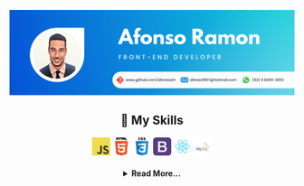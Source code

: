 [![banner](./afonso_banner.png)](https://github.com/afonsoart)

<h2 align="center">🚀 My Skills </h2>
<p align="center">
<code><img height="32" src="https://raw.githubusercontent.com/github/explore/80688e429a7d4ef2fca1e82350fe8e3517d3494d/topics/javascript/javascript.png" alt="Javascript"/></code>
<code><img height="32" src="https://raw.githubusercontent.com/github/explore/80688e429a7d4ef2fca1e82350fe8e3517d3494d/topics/html/html.png" alt="HTML5"/></code>
<code><img height="32" src="https://raw.githubusercontent.com/github/explore/80688e429a7d4ef2fca1e82350fe8e3517d3494d/topics/css/css.png" alt="CSS"/></code>
<code><img height="32" src="https://raw.githubusercontent.com/github/explore/80688e429a7d4ef2fca1e82350fe8e3517d3494d/topics/bootstrap/bootstrap.png" alt="Bootstrap"/></code>
<code><img height="32" src="https://raw.githubusercontent.com/github/explore/80688e429a7d4ef2fca1e82350fe8e3517d3494d/topics/react/react.png" alt="React"/></code>
<code><img height="32" src="https://raw.githubusercontent.com/github/explore/80688e429a7d4ef2fca1e82350fe8e3517d3494d/topics/mysql/mysql.png" alt="MySQL"/></code>
</p>
<h4 align="center">
<details>
<summary>Read More...</summary>
<h1 align="center"><img src="https://media.giphy.com/media/hvRJCLFzcasrR4ia7z/giphy.gif" width="25px">Hi, my name is Afonso Ramon</h1></img>


<p align="center"  align="center" height="150em">
 
 <img src="https://raw.githubusercontent.com/MicaelliMedeiros/micaellimedeiros/master/image/computer-illustration.png" min-width="400px" max-width="400px" width="400px" align="center" alt="Computador iuriCode">
 
</p>


<h3 align="center">Sobre mim:</h3>
  <p align="center">
    Sou um Desenvolvedor Front-End apaixonado por programação e tecnologia, especializado no desenvolvimento web. Tenho experiência na criação de aplicações client-side para websites, landing pages, hotsites, blogs e sistemas web. <br /> <br />
    Trabalho com diversas tecnologias, incluindo HTML, CSS, SASS, JavaScript, jQuery, React.js, Next.js, Tailwind, PHP, MySQL, Bootstrap e WordPress. Além disso, utilizo ferramentas de design como Adobe XD e Photoshop para aprimorar a experiência do usuário.<br /> <br />
    Estou sempre em busca de aperfeiçoamento, focando na criação de interfaces intuitivas, responsivas e performáticas.<br /> <br />
    Atualmente, concentro meus estudos em React Native, Ionic, UX/UI, Clean Code e metodologias ágeis, com o objetivo de desenvolver aplicações ainda mais eficientes e escaláveis.<br /> <br />
    ✓ Inglês avançado (C1).
    </p><br /> <br />

   <h3 align="center">About me:</h3> 
   <p align="center"> I am a Front-End Developer passionate about programming and technology, specializing in web development. I have experience in creating client-side applications for websites, landing pages, hotsites, blogs, and web systems.<br /> <br />
     I work with various technologies, including HTML, CSS, SASS, JavaScript, jQuery, React.js, Next.js, Tailwind, PHP, MySQL, Bootstrap, and WordPress. Additionally, I use design tools like Adobe XD and Photoshop to enhance the user experience.<br /> <br />
     I am always seeking improvement, focusing on creating intuitive, responsive, and high-performance interfaces.<br /> <br />
     Currently, I am concentrating my studies on React Native, Ionic, UX/UI, Clean Code, and agile methodologies, aiming to develop even more efficient and scalable applications.<br /> <br />
     ✓ Advanced English (C1).
</p>
  
  
<p align="center">
  <a href="https://www.instagram.com/afonso.telles">
    <img
      align="center"
      src="https://img.shields.io/badge/Instagram-1C1C1C?style=for-the-badge&logo=instagram&logoColor=00FFFF"
    />
  </a>
 
  <a href="https://api.whatsapp.com/send?phone=556282692852&text=Olá estou entrando em contato através do seu portfólio">
    <img
      align="center"
      src="https://img.shields.io/badge/Whastapp-1C1C1C?style=for-the-badge&logo=whatsapp&logoColor=00FFFF">
  </a>
  <a href="https://www.linkedin.com/in/afonso-ramon-de-araujo-teles-73847b18b">
    <img
         align="center"
         src="https://img.shields.io/badge/LinkedIn-1C1C1C?style=for-the-badge&logo=linkedin&logoColor=00FFFF"
  </a>
  <a href="https://www.youtube.com/channel/link-do-canal">
    <img
      align="center"
      src="https://img.shields.io/badge/YouTube-1C1C1C?style=for-the-badge&logo=youtube&logoColor=00FFFF"
    />
  </a>
</p>
</details>

